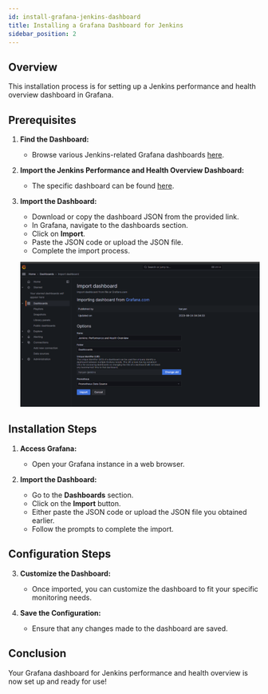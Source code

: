 ```yaml
---
id: install-grafana-jenkins-dashboard
title: Installing a Grafana Dashboard for Jenkins
sidebar_position: 2
---
```


## Overview

This installation process is for setting up a Jenkins performance and health overview dashboard in Grafana.

## Prerequisites

1. **Find the Dashboard:**

   - Browse various Jenkins-related Grafana dashboards [here](https://grafana.com/grafana/dashboards/?search=jenkins).

2. **Import the Jenkins Performance and Health Overview Dashboard:**

   - The specific dashboard can be found [here](https://grafana.com/grafana/dashboards/9964-jenkins-performance-and-health-overview/).

3. **Import the Dashboard:**

   - Download or copy the dashboard JSON from the provided link.
   - In Grafana, navigate to the dashboards section.
   - Click on **Import**.
   - Paste the JSON code or upload the JSON file.
   - Complete the import process.

   ![Dashboard Image](../../../../static/img/projects/devsecops-home-lab/testing-results/grafana-import-dashboard.png)

## Installation Steps

1. **Access Grafana:**

   - Open your Grafana instance in a web browser.

2. **Import the Dashboard:**

   - Go to the **Dashboards** section.
   - Click on the **Import** button.
   - Either paste the JSON code or upload the JSON file you obtained earlier.
   - Follow the prompts to complete the import.

## Configuration Steps

3. **Customize the Dashboard:**

   - Once imported, you can customize the dashboard to fit your specific monitoring needs.

4. **Save the Configuration:**

   - Ensure that any changes made to the dashboard are saved.

## Conclusion

Your Grafana dashboard for Jenkins performance and health overview is now set up and ready for use!
